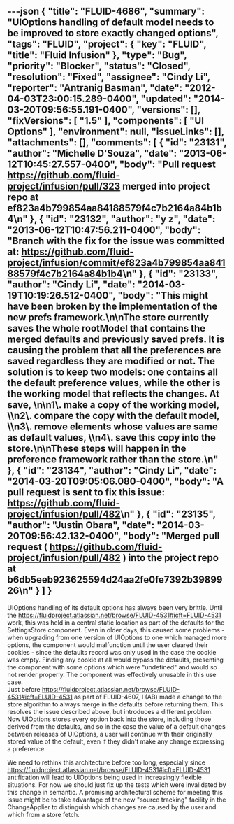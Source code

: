 ---json
{
  "title": "FLUID-4686",
  "summary": "UIOptions handling of default model needs to be improved to store exactly changed options",
  "tags": "FLUID",
  "project": {
    "key": "FLUID",
    "title": "Fluid Infusion"
  },
  "type": "Bug",
  "priority": "Blocker",
  "status": "Closed",
  "resolution": "Fixed",
  "assignee": "Cindy Li",
  "reporter": "Antranig Basman",
  "date": "2012-04-03T23:00:15.289-0400",
  "updated": "2014-03-20T09:56:55.191-0400",
  "versions": [],
  "fixVersions": [
    "1.5"
  ],
  "components": [
    "UI Options"
  ],
  "environment": null,
  "issueLinks": [],
  "attachments": [],
  "comments": [
    {
      "id": "23131",
      "author": "Michelle D'Souza",
      "date": "2013-06-12T10:45:27.557-0400",
      "body": "Pull request <https://github.com/fluid-project/infusion/pull/323> merged into project repo at ef823a4b799854aa84188579f4c7b2164a84b1b4\n"
    },
    {
      "id": "23132",
      "author": "y z",
      "date": "2013-06-12T10:47:56.211-0400",
      "body": "Branch with the fix for the issue was committed at: <https://github.com/fluid-project/infusion/commit/ef823a4b799854aa84188579f4c7b2164a84b1b4>\n"
    },
    {
      "id": "23133",
      "author": "Cindy Li",
      "date": "2014-03-19T10:19:26.512-0400",
      "body": "This might have been broken by the implementation of the new prefs framework.\n\nThe store currently saves the whole rootModel that contains the merged defaults and previously saved prefs. It is causing the problem that all the preferences are saved regardless they are modified or not. The solution is to keep two models: one contains all the default preference values, while the other is the working model that reflects the changes. At save,&#x20;\n\n1\\. make a copy of the working model, \\\n2\\. compare the copy with the default model, \\\n3\\. remove elements whose values are same as default values, \\\n4\\. save this copy into the store.\n\nThese steps will happen in the preference framework rather than the store.\n"
    },
    {
      "id": "23134",
      "author": "Cindy Li",
      "date": "2014-03-20T09:05:06.080-0400",
      "body": "A pull request is sent to fix this issue: <https://github.com/fluid-project/infusion/pull/482>\n"
    },
    {
      "id": "23135",
      "author": "Justin Obara",
      "date": "2014-03-20T09:56:42.132-0400",
      "body": "Merged pull request ( <https://github.com/fluid-project/infusion/pull/482> ) into the project repo at b6db5eeb923625594d24aa2fe0fe7392b3989926\n"
    }
  ]
}
---
UIOptions handling of its default options has always been very brittle. Until the <https://fluidproject.atlassian.net/browse/FLUID-4531#icft=FLUID-4531> work, this was held in a central static location as part of the defaults for the SettingsStore component. Even in older days, this caused some problems - when upgrading from one version of UIOptions to one which managed more options, the component would malfunction until the user cleared their cookies - since the defaults record was only used in the case the cookie was empty. Finding any cookie at all would bypass the defaults, presenting the component with some options which were "undefined" and would so not render properly. The component was effectively unusable in this use case.\
Just before <https://fluidproject.atlassian.net/browse/FLUID-4531#icft=FLUID-4531> as part of FLUID-4607, I (AB) made a change to the store algorithm to always merge in the defaults before returning them. This resolves the issue described above, but introduces a different problem. Now UIOptions stores every option back into the store, including those derived from the defaults, and so in the case the value of a default changes between releases of UIOptions, a user will continue with their originally stored value of the default, even if they didn't make any change expressing a preference.

We need to rethink this architecture before too long, especially since <https://fluidproject.atlassian.net/browse/FLUID-4531#icft=FLUID-4531> antification will lead to UIOptions being used in increasingly flexible situations. For now we should just fix up the tests which were invalidated by this change in semantic. A promising architectural scheme for meeting this issue might be to take advantage of the new "source tracking" facility in the ChangeApplier to distinguish which changes are caused by the user and which from a store fetch.

        